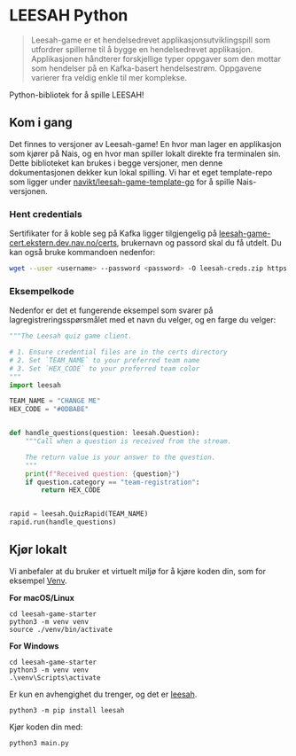 # LEESAH Python

> Leesah-game er et hendelsedrevet applikasjonsutviklingspill som utfordrer spillerne til å bygge en hendelsedrevet applikasjon. 
> Applikasjonen håndterer forskjellige typer oppgaver som den mottar som hendelser på en Kafka-basert hendelsestrøm. 
> Oppgavene varierer fra veldig enkle til mer komplekse.

Python-bibliotek for å spille LEESAH!

## Kom i gang

Det finnes to versjoner av Leesah-game!
En hvor man lager en applikasjon som kjører på Nais, og en hvor man spiller lokalt direkte fra terminalen sin.
Dette biblioteket kan brukes i begge versjoner, men denne dokumentasjonen dekker kun lokal spilling.
Vi har et eget template-repo som ligger under [navikt/leesah-game-template-go](https://github.com/navikt/leesah-game-template-go) for å spille Nais-versjonen.

### Hent credentials

Sertifikater for å koble seg på Kafka ligger tilgjengelig på [leesah-game-cert.ekstern.dev.nav.no/certs](https://leesah-game-cert.ekstern.dev.nav.no/certs), brukernavn og passord skal du få utdelt.
Du kan også bruke kommandoen nedenfor:

```bash
wget --user <username> --password <password> -O leesah-creds.zip https://leesah-game-cert.ekstern.dev.nav.no/certs && unzip leesah-creds.zip 
```

### Eksempelkode

Nedenfor er det et fungerende eksempel som svarer på lagregistreringsspørsmålet med et navn du velger, og en farge du velger:

```python
"""The Leesah quiz game client.

# 1. Ensure credential files are in the certs directory
# 2. Set `TEAM_NAME` to your preferred team name
# 3. Set `HEX_CODE` to your preferred team color
"""
import leesah

TEAM_NAME = "CHANGE ME"
HEX_CODE = "#0DBABE"


def handle_questions(question: leesah.Question):
    """Call when a question is received from the stream.

    The return value is your answer to the question.
    """
    print(f"Received question: {question}")
    if question.category == "team-registration":
        return HEX_CODE


rapid = leesah.QuizRapid(TEAM_NAME)
rapid.run(handle_questions)

```

## Kjør lokalt

Vi anbefaler at du bruker et virtuelt miljø for å kjøre koden din, som for eksempel [Venv](https://packaging.python.org/en/latest/guides/installing-using-pip-and-virtual-environments/).

**For macOS/Linux**
```shell
cd leesah-game-starter
python3 -m venv venv
source ./venv/bin/activate
```

**For Windows**
```shell
cd leesah-game-starter
python3 -m venv venv
.\venv\Scripts\activate
```

Er kun en avhengighet du trenger, og det er [leesah](https://pypi.org/project/leesah/).

```shell
python3 -m pip install leesah
```

Kjør koden din med:

```shell
python3 main.py
```
